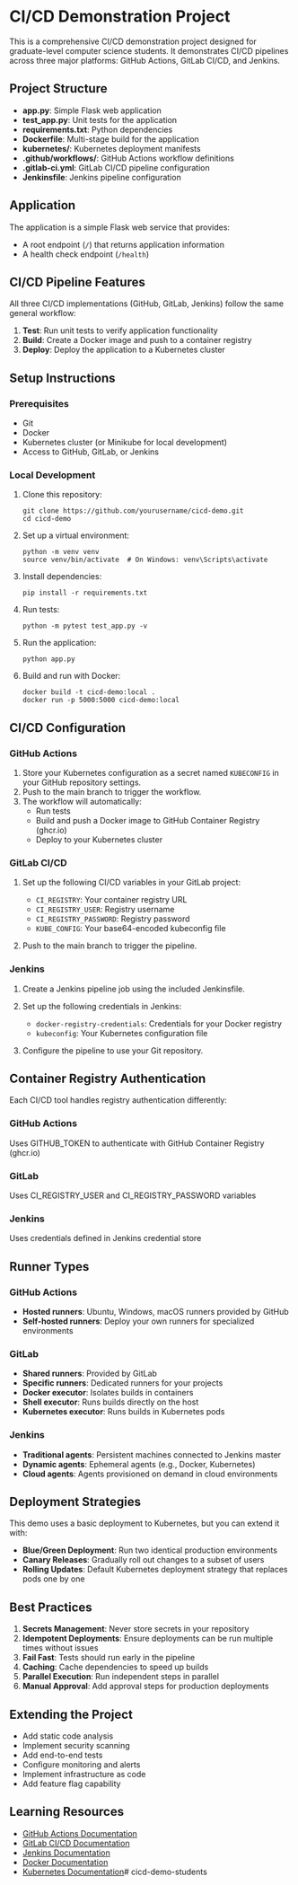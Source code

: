 # CI/CD Demonstration Project

This is a comprehensive CI/CD demonstration project designed for graduate-level computer science students. It demonstrates CI/CD pipelines across three major platforms: GitHub Actions, GitLab CI/CD, and Jenkins.

## Project Structure

- **app.py**: Simple Flask web application
- **test_app.py**: Unit tests for the application
- **requirements.txt**: Python dependencies
- **Dockerfile**: Multi-stage build for the application
- **kubernetes/**: Kubernetes deployment manifests
- **.github/workflows/**: GitHub Actions workflow definitions
- **.gitlab-ci.yml**: GitLab CI/CD pipeline configuration
- **Jenkinsfile**: Jenkins pipeline configuration

## Application

The application is a simple Flask web service that provides:

- A root endpoint (`/`) that returns application information
- A health check endpoint (`/health`)

## CI/CD Pipeline Features

All three CI/CD implementations (GitHub, GitLab, Jenkins) follow the same general workflow:

1. **Test**: Run unit tests to verify application functionality
2. **Build**: Create a Docker image and push to a container registry
3. **Deploy**: Deploy the application to a Kubernetes cluster

## Setup Instructions

### Prerequisites

- Git
- Docker
- Kubernetes cluster (or Minikube for local development)
- Access to GitHub, GitLab, or Jenkins

### Local Development

1. Clone this repository:
   ```
   git clone https://github.com/yourusername/cicd-demo.git
   cd cicd-demo
   ```

2. Set up a virtual environment:
   ```
   python -m venv venv
   source venv/bin/activate  # On Windows: venv\Scripts\activate
   ```

3. Install dependencies:
   ```
   pip install -r requirements.txt
   ```

4. Run tests:
   ```
   python -m pytest test_app.py -v
   ```

5. Run the application:
   ```
   python app.py
   ```

6. Build and run with Docker:
   ```
   docker build -t cicd-demo:local .
   docker run -p 5000:5000 cicd-demo:local
   ```

## CI/CD Configuration

### GitHub Actions

1. Store your Kubernetes configuration as a secret named `KUBECONFIG` in your GitHub repository settings.
2. Push to the main branch to trigger the workflow.
3. The workflow will automatically:
   - Run tests
   - Build and push a Docker image to GitHub Container Registry (ghcr.io)
   - Deploy to your Kubernetes cluster

### GitLab CI/CD

1. Set up the following CI/CD variables in your GitLab project:
   - `CI_REGISTRY`: Your container registry URL
   - `CI_REGISTRY_USER`: Registry username
   - `CI_REGISTRY_PASSWORD`: Registry password
   - `KUBE_CONFIG`: Your base64-encoded kubeconfig file

2. Push to the main branch to trigger the pipeline.

### Jenkins

1. Create a Jenkins pipeline job using the included Jenkinsfile.
2. Set up the following credentials in Jenkins:
   - `docker-registry-credentials`: Credentials for your Docker registry
   - `kubeconfig`: Your Kubernetes configuration file

3. Configure the pipeline to use your Git repository.

## Container Registry Authentication

Each CI/CD tool handles registry authentication differently:

### GitHub Actions
Uses GITHUB_TOKEN to authenticate with GitHub Container Registry (ghcr.io)

### GitLab
Uses CI_REGISTRY_USER and CI_REGISTRY_PASSWORD variables

### Jenkins
Uses credentials defined in Jenkins credential store

## Runner Types

### GitHub Actions
- **Hosted runners**: Ubuntu, Windows, macOS runners provided by GitHub
- **Self-hosted runners**: Deploy your own runners for specialized environments

### GitLab
- **Shared runners**: Provided by GitLab
- **Specific runners**: Dedicated runners for your projects
- **Docker executor**: Isolates builds in containers
- **Shell executor**: Runs builds directly on the host
- **Kubernetes executor**: Runs builds in Kubernetes pods

### Jenkins
- **Traditional agents**: Persistent machines connected to Jenkins master
- **Dynamic agents**: Ephemeral agents (e.g., Docker, Kubernetes)
- **Cloud agents**: Agents provisioned on demand in cloud environments

## Deployment Strategies

This demo uses a basic deployment to Kubernetes, but you can extend it with:

- **Blue/Green Deployment**: Run two identical production environments
- **Canary Releases**: Gradually roll out changes to a subset of users
- **Rolling Updates**: Default Kubernetes deployment strategy that replaces pods one by one

## Best Practices

1. **Secrets Management**: Never store secrets in your repository
2. **Idempotent Deployments**: Ensure deployments can be run multiple times without issues
3. **Fail Fast**: Tests should run early in the pipeline
4. **Caching**: Cache dependencies to speed up builds
5. **Parallel Execution**: Run independent steps in parallel
6. **Manual Approval**: Add approval steps for production deployments

## Extending the Project

- Add static code analysis
- Implement security scanning
- Add end-to-end tests
- Configure monitoring and alerts
- Implement infrastructure as code
- Add feature flag capability

## Learning Resources

- [GitHub Actions Documentation](https://docs.github.com/en/actions)
- [GitLab CI/CD Documentation](https://docs.gitlab.com/ee/ci/)
- [Jenkins Documentation](https://www.jenkins.io/doc/)
- [Docker Documentation](https://docs.docker.com/)
- [Kubernetes Documentation](https://kubernetes.io/docs/)# cicd-demo-students
